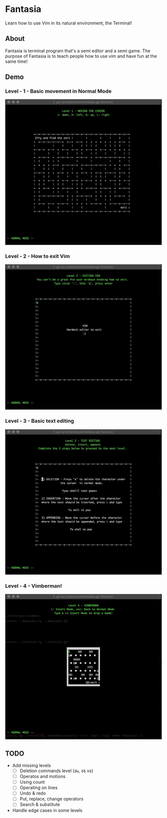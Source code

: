 # Fantasia

Learn how to use Vim in its natural environment, the Terminal!
## About

Fantasia is terminal program that's a semi editor and a semi game. The purpose of Fantasia is to teach people how to use vim and have fun at the same time! 

## Demo
### Level - 1 - Basic movement in Normal Mode

![](https://raw.githubusercontent.com/ozankasikci/ozankasikci.github.io/master/gifs/fantasia-level-1.gif)

### Level - 2 - How to exit Vim

![](https://raw.githubusercontent.com/ozankasikci/ozankasikci.github.io/master/gifs/fantasia-level-2.gif)

### Level - 3 - Basic text editing

![](https://raw.githubusercontent.com/ozankasikci/ozankasikci.github.io/master/gifs/fantasia-level-3.gif)

### Level - 4 - Vimberman!

![](https://raw.githubusercontent.com/ozankasikci/ozankasikci.github.io/master/gifs/fantasia-level-4.gif)

## TODO
* Add missing levels
  - [ ] Deletion commands level (`dw`, `d$` vs)
  - [ ] Operatos and motions
  - [ ] Using count
  - [ ] Operating on lines
  - [ ] Undo & redo
  - [ ] Put, replace, change operators
  - [ ] Search & substitute
* Handle edge cases in some levels
